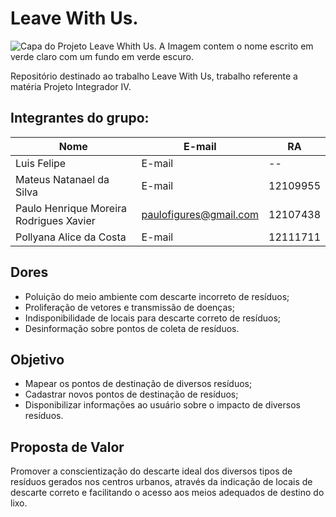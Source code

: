# Leave With Us.
![Capa do Projeto Leave Whith Us. A Imagem contem o nome escrito em verde claro com um fundo em verde escuro.](https://github.com/LeaveWithUs/LWU/blob/master/Apresenta%C3%A7%C3%B5es/Capa.PNG)

Repositório destinado ao trabalho Leave With Us, trabalho referente a matéria Projeto Integrador IV.


## **Integrantes do grupo:**

Nome | E-mail | RA
-----|--------|---
Luis Felipe | E-mail | --
Mateus Natanael da Silva | E-mail | 12109955
Paulo Henrique Moreira Rodrigues Xavier | paulofigures@gmail.com | 12107438
Pollyana Alice da Costa | E-mail | 12111711

## **Dores**

- Poluição do meio ambiente com descarte incorreto de resíduos;
- Proliferação de vetores e transmissão de doenças;
- Indisponibilidade de locais para descarte correto de resíduos;
- Desinformação sobre pontos de coleta de resíduos.

## **Objetivo**

- Mapear os pontos de destinação de diversos resíduos;
- Cadastrar novos pontos de destinação de resíduos;
- Disponibilizar informações ao usuário sobre o impacto de diversos resíduos.

## **Proposta de Valor**

Promover a conscientização do descarte ideal dos diversos tipos de resíduos gerados nos centros urbanos, através da indicação de locais de descarte correto e facilitando o acesso aos meios adequados de destino do lixo.


